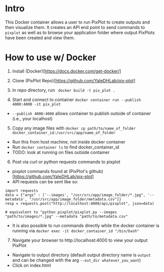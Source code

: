 # Intro
This Docker container allows a user to run PixPlot to create outputs and then visualize them. It creates an API end point to send commands to `pixplot` as well as to browse your application folder where output PixPlots have been created and view them.

# How to use w/ Docker

1. Install (Docker)[https://docs.docker.com/get-docker/]

2. Clone (PixPlot Repo)[https://github.com/YaleDHLab/pix-plot]

3. In repo directory, run ` docker build -t pix_plot .`

4. Start and connect to container `docker container run --publish 4000:4000 -it pix_plot`
 - `--publish 4000:4000` allows container to publish outside of container (i.e., your localhost)

5. Copy any image files with  `docker cp path/to/name_of_folder docker_container_id:/usr/src/app/name_of_folder`
  - Run this from host machine, not inside docker container
  - Run `docker container ls` to find docker_container_id
  - TODO: look at running on files outside container

6. Post via curl or python requests commands to pixplot
  - pixplot commands found at (PixPlot's github)[https://github.com/YaleDHLab/pix-plot]
  - API requests can be sent like so:
```
import requests
data = {"args" : ['--images', "/usr/src/app/image_folder/*.jpg", '--metadata', "/usr/src/app/image_folder/metadata.csv"]}
resp = requests.post("http://localhost:4000/api/pixplot", json=data)

# equivalent to "python pixplot/pixplot.py --images "path/to/images/*.jpg" --metadata "path/to/metadata.csv"
```
  - It is also possible to run commands directly while the docker container is running via `docker exec -it docker_container_id "/bin/bash"`

7. Navigate your browser to http://localhost:4000 to view your output PixPlot
  - Navigate to output directory (default output directory name is `output` and can be changed with the arg `--out_dir whatever_you_want`)
  - Click on index.html
